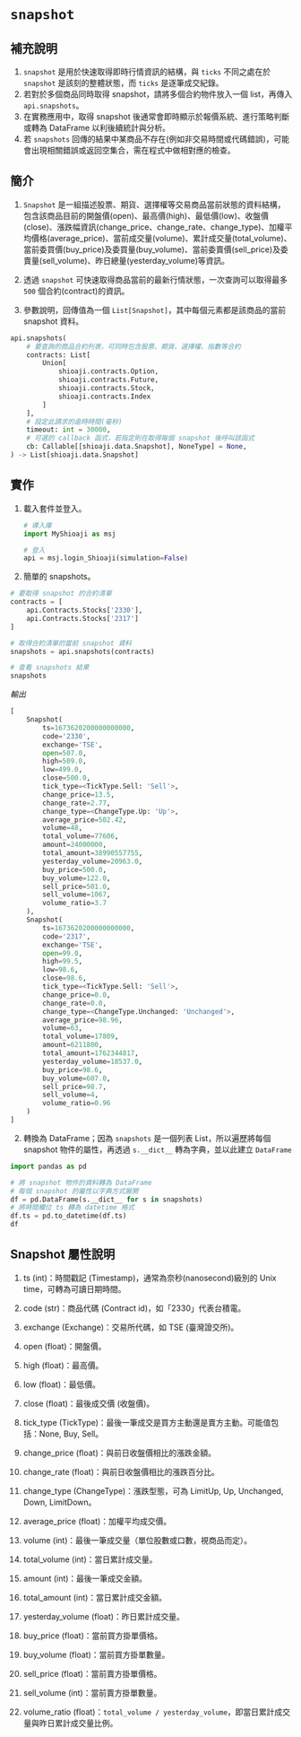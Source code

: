 # `snapshot`

## 補充說明

1. `snapshot` 是用於快速取得即時行情資訊的結構，與 `ticks` 不同之處在於 `snapshot` 是該刻的整體狀態，而 `ticks` 是逐筆成交紀錄。
2. 若對於多個商品同時取得 snapshot，請將多個合約物件放入一個 list，再傳入 `api.snapshots`。
3. 在實務應用中，取得 snapshot 後通常會即時顯示於報價系統、進行策略判斷或轉為 DataFrame 以利後續統計與分析。
4. 若 `snapshots` 回傳的結果中某商品不存在(例如非交易時間或代碼錯誤)，可能會出現相關錯誤或返回空集合，需在程式中做相對應的檢查。

## 簡介

1. `Snapshot` 是一組描述股票、期貨、選擇權等交易商品當前狀態的資料結構，包含該商品目前的開盤價(open)、最高價(high)、最低價(low)、收盤價(close)、漲跌幅資訊(change_price、change_rate、change_type)、加權平均價格(average_price)、當前成交量(volume)、累計成交量(total_volume)、當前委買價(buy_price)及委買量(buy_volume)、當前委賣價(sell_price)及委賣量(sell_volume)、昨日總量(yesterday_volume)等資訊。

2. 透過 `snapshot` 可快速取得商品當前的最新行情狀態，一次查詢可以取得最多 `500` 個合約(contract)的資訊。

3. 參數說明，回傳值為一個 `List[Snapshot]`，其中每個元素都是該商品的當前 snapshot 資料。

```python
api.snapshots(
    # 要查詢的商品合約列表，可同時包含股票、期貨、選擇權、指數等合約
    contracts: List[
        Union[
            shioaji.contracts.Option, 
            shioaji.contracts.Future, 
            shioaji.contracts.Stock, 
            shioaji.contracts.Index
        ]
    ],
    # 設定此請求的逾時時間(毫秒)
    timeout: int = 30000,
    # 可選的 callback 函式，若指定則在取得每個 snapshot 後呼叫該函式
    cb: Callable[[shioaji.data.Snapshot], NoneType] = None,
) -> List[shioaji.data.Snapshot]
```

## 實作

1. 載入套件並登入。


    ```python
    # 導入庫
    import MyShioaji as msj

    # 登入
    api = msj.login_Shioaji(simulation=False)
    ```


1. 簡單的 snapshots。

```python
# 要取得 snapshot 的合約清單
contracts = [
    api.Contracts.Stocks['2330'],
    api.Contracts.Stocks['2317']
]

# 取得合約清單的當前 snapshot 資料
snapshots = api.snapshots(contracts)

# 查看 snapshots 結果
snapshots
```

_輸出_

```python
[
    Snapshot(
        ts=1673620200000000000, 
        code='2330', 
        exchange='TSE', 
        open=507.0, 
        high=509.0, 
        low=499.0, 
        close=500.0, 
        tick_type=<TickType.Sell: 'Sell'>, 
        change_price=13.5, 
        change_rate=2.77,
        change_type=<ChangeType.Up: 'Up'>, 
        average_price=502.42, 
        volume=48, 
        total_volume=77606, 
        amount=24000000, 
        total_amount=38990557755, 
        yesterday_volume=20963.0, 
        buy_price=500.0,
        buy_volume=122.0, 
        sell_price=501.0, 
        sell_volume=1067, 
        volume_ratio=3.7
    ),
    Snapshot(
        ts=1673620200000000000, 
        code='2317', 
        exchange='TSE', 
        open=99.0, 
        high=99.5, 
        low=98.6, 
        close=98.6, 
        tick_type=<TickType.Sell: 'Sell'>, 
        change_price=0.0, 
        change_rate=0.0, 
        change_type=<ChangeType.Unchanged: 'Unchanged'>, 
        average_price=98.96, 
        volume=63, 
        total_volume=17809, 
        amount=6211800, 
        total_amount=1762344817, 
        yesterday_volume=18537.0, 
        buy_price=98.6, 
        buy_volume=607.0, 
        sell_price=98.7, 
        sell_volume=4, 
        volume_ratio=0.96
    )
]
```

2. 轉換為 DataFrame；因為 `snapshots` 是一個列表 List，所以遍歷將每個 snapshot 物件的屬性，再透過 `s.__dict__` 轉為字典，並以此建立 `DataFrame`
```python
import pandas as pd

# 將 snapshot 物件的資料轉為 DataFrame
# 每個 snapshot 的屬性以字典方式展開
df = pd.DataFrame(s.__dict__ for s in snapshots)
# 將時間欄位 ts 轉為 datetime 格式
df.ts = pd.to_datetime(df.ts)
df
```

## Snapshot 屬性說明

1. ts (int)：時間戳記 (Timestamp)，通常為奈秒(nanosecond)級別的 Unix time，可轉為可讀日期時間。

2. code (str)：商品代碼 (Contract id)，如「2330」代表台積電。

3. exchange (Exchange)：交易所代碼，如 TSE (臺灣證交所)。

4. open (float)：開盤價。

5. high (float)：最高價。

6. low (float)：最低價。

7. close (float)：最後成交價 (收盤價)。

8. tick_type (TickType)：最後一筆成交是買方主動還是賣方主動。可能值包括：None, Buy, Sell。

9. change_price (float)：與前日收盤價相比的漲跌金額。

10. change_rate (float)：與前日收盤價相比的漲跌百分比。

11. change_type (ChangeType)：漲跌型態，可為 LimitUp, Up, Unchanged, Down, LimitDown。

12. average_price (float)：加權平均成交價。

13. volume (int)：最後一筆成交量（單位股數或口數，視商品而定）。

14. total_volume (int)：當日累計成交量。

15. amount (int)：最後一筆成交金額。

16. total_amount (int)：當日累計成交金額。

17. yesterday_volume (float)：昨日累計成交量。

18. buy_price (float)：當前買方掛單價格。

19. buy_volume (float)：當前買方掛單數量。

20. sell_price (float)：當前賣方掛單價格。

21. sell_volume (int)：當前賣方掛單數量。

22. volume_ratio (float)：`total_volume / yesterday_volume`，即當日累計成交量與昨日累計成交量比例。

